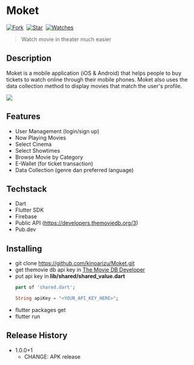 # Moket

[![Fork](https://img.shields.io/github/forks/kinoarizu/Mo?style=social)](https://github.com/kinoarizu/Flutix/fork)&nbsp; [![Star](https://img.shields.io/github/stars/kinoarizu/Flutix?style=social)](https://github.com/kinoarizu/Flutix/star)&nbsp; [![Watches](https://img.shields.io/github/watchers/kinoarizu/Flutix?style=social)](https://github.com/kinoarizu/Flutix/)&nbsp;

> Watch movie in theater much easier

## Description
Moket is ​​a mobile application (iOS & Android) that helps people to buy tickets to watch online through their mobile phones. Moket also uses the data collection method to display movies that match the user's profile.

<p><img  src="https://i.ibb.co/93JLD0X/poster-app.png"/></p>

## Features

- User Management (login/sign up)
- Now Playing Movies
- Select Cinema
- Select Showtimes
- Browse Movie by Category
- E-Wallet (for ticket transaction)
- Data Collection (genre dan preferred language)

## Techstack

- Dart
- Flutter SDK
- Firebase
- Public API (https://developers.themoviedb.org/3)
- Pub.dev

## Installing

- git clone https://github.com/kinoarizu/Moket.git
- get themovie db api key in <a href="https://developers.themoviedb.org/3">The Movie DB Developer</a>
- put api key in  **lib/shared/shared_value.dart**
  ```dart
  part of 'shared.dart';
  
  String apiKey = "<YOUR_API_KEY_HERE>";
  ```
- flutter packages get
- flutter run

## Release History

- 1.0.0+1
  - CHANGE: APK release
